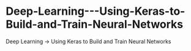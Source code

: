 # Deep-Learning---Using-Keras-to-Build-and-Train-Neural-Networks
Deep Learning -> Using Keras to Build and Train Neural Networks
